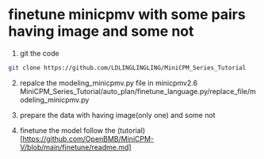 # finetune minicpmv with some pairs having image and some not

1. git the code
```bash
git clone https://github.com/LDLINGLINGLING/MiniCPM_Series_Tutorial
```
2. repalce the modeling_minicpmv.py file in minicpmv2.6 MiniCPM_Series_Tutorial/auto_plan/finetune_language.py/replace_file/modeling_minicpmv.py

3. prepare the data with having image(only one) and some not

4. finetune the model follow the (tutorial)[https://github.com/OpenBMB/MiniCPM-V/blob/main/finetune/readme.md]